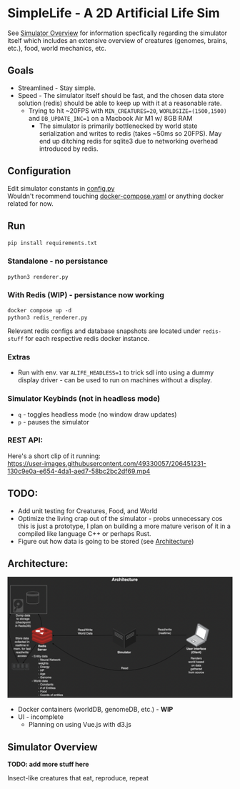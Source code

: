 # SimpleLife - A 2D Artificial Life Sim
See [Simulator Overview](#simulator-overview) for information specfically regarding
the simulator itself which includes an extensive overview of creatures (genomes, brains, etc.), food, world mechanics, etc.
## Goals
- Streamlined - Stay simple.
- Speed - The simulator itself should be fast, and the chosen data store solution (redis) should be able to keep up with it at a reasonable rate. 
  - Trying to hit ~20FPS with `MIN_CREATURES=20`, `WORLDSIZE=(1500,1500)` and `DB_UPDATE_INC=1` on a Macbook Air M1 w/ 8GB RAM
    - The simulator is primarily bottlenecked by world state serialization and writes to redis (takes ~50ms so 20FPS). May end up ditching redis for sqlite3 due to networking overhead introduced by redis.
## Configuration
Edit simulator constants in [config.py](./config.py)\
Wouldn't recommend touching [docker-compose.yaml](./docker-compose.yaml) or anything
docker related for now.

## Run
```
pip install requirements.txt
```
### Standalone - no persistance
```
python3 renderer.py
```
### With Redis (**WIP**) - persistance now working
```
docker compose up -d
python3 redis_renderer.py
```
Relevant redis configs and database snapshots are located under `redis-stuff` for
each respective redis docker instance.
### Extras
- Run with env. var `ALIFE_HEADLESS=1` to trick sdl into using a dummy display driver - can be used to 
run on machines without a display.
### Simulator Keybinds (not in headless mode)
- `q` - toggles headless mode (no window draw updates)
- `p`  - pauses the simulator 

### REST API:


Here's a short clip of it running: \
https://user-images.githubusercontent.com/49330057/206451231-130c9e0a-e654-4da1-aed7-58bc2bc2df69.mp4


## TODO:
- Add unit testing for Creatures, Food, and World
- Optimize the living crap out of the simulator - probs unnecessary cos this is just a prototype, I plan on building a more mature verison of it in a compiled like language C++ or perhaps Rust.
- Figure out how data is going to be stored (see [Architecture](#arch))

## <a name="arch"></a> Architecture:
![architecture](./imgs/architecture.png)
- Docker containers (worldDB, genomeDB, etc.) - **WIP**
- UI - incomplete
  - Planning on using Vue.js with d3.js


## Simulator Overview
**TODO: add more stuff here**

Insect-like creatures that eat, reproduce, repeat